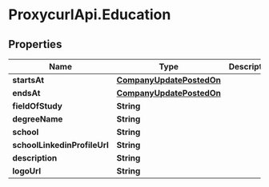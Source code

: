 # ProxycurlApi.Education

## Properties

Name | Type | Description | Notes
------------ | ------------- | ------------- | -------------
**startsAt** | [**CompanyUpdatePostedOn**](CompanyUpdatePostedOn.md) |  | [optional] 
**endsAt** | [**CompanyUpdatePostedOn**](CompanyUpdatePostedOn.md) |  | [optional] 
**fieldOfStudy** | **String** |  | [optional] 
**degreeName** | **String** |  | [optional] 
**school** | **String** |  | [optional] 
**schoolLinkedinProfileUrl** | **String** |  | [optional] 
**description** | **String** |  | [optional] 
**logoUrl** | **String** |  | [optional] 


